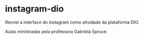 # instagram-dio
Recriei a interface do instagram como atividade da plataforma DIO.

Aulas ministradas pela professora Gabriela Spruce.
